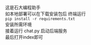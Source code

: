 这是石大编程助手<br>
如本地部署可以在下载安装包后 终端运行<br>
<code>pip install -r requirements.txt</code><br>
安装所需环境<br>
接着运行 chat.py 启动后端服务<br>
最后打开index即可<br>
